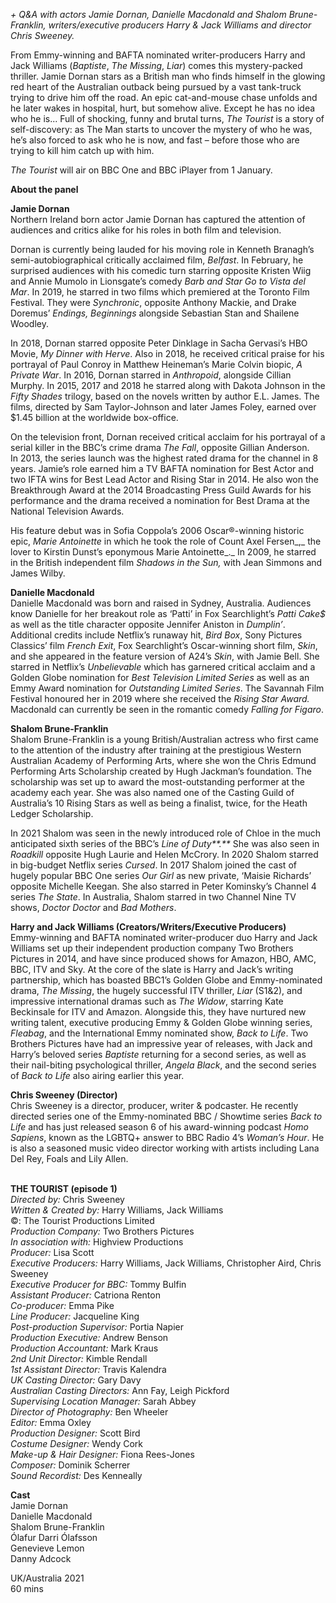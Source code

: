 

_+ Q&A with actors Jamie Dornan, Danielle Macdonald and Shalom  Brune-Franklin, writers/executive producers Harry & Jack Williams and  director Chris Sweeney._

From Emmy-winning and BAFTA nominated writer-producers Harry and Jack Williams (_Baptiste_, _The Missing_, _Liar_) comes this mystery-packed thriller. Jamie Dornan stars as a British man who finds himself in the glowing red heart of the Australian outback being pursued by a vast tank-truck trying to drive him off the road. An epic cat-and-mouse chase unfolds and he later wakes in hospital, hurt, but somehow alive. Except he has no idea who he is... Full of shocking, funny and brutal turns, _The Tourist_ is a story of self-discovery: as The Man starts to uncover the mystery of who he was, he’s also forced to ask who he is now, and fast – before those who are trying to kill him catch up with him.

_The Tourist_ will air on BBC One and BBC iPlayer from 1 January.

**About the panel**

**Jamie Dornan**  
Northern Ireland born actor Jamie Dornan has captured the attention of audiences and critics alike for his roles in both film and television.

Dornan is currently being lauded for his moving role in Kenneth Branagh’s semi-autobiographical critically acclaimed film, _Belfast_. In February, he surprised audiences with his comedic turn starring opposite Kristen Wiig and Annie Mumolo in Lionsgate’s comedy _Barb and Star Go to Vista del Mar_. In 2019, he starred in two films which premiered at the Toronto Film Festival. They were _Synchronic_, opposite Anthony Mackie, and Drake Doremus’ _Endings, Beginnings_ alongside Sebastian Stan and Shailene Woodley.

In 2018, Dornan starred opposite Peter Dinklage in Sacha Gervasi’s HBO Movie, _My Dinner with Herve_. Also in 2018, he received critical praise for his portrayal of Paul Conroy in Matthew Heineman’s Marie Colvin biopic, _A Private War_. In 2016, Dornan starred in _Anthropoid_, alongside Cillian Murphy. In 2015, 2017 and 2018 he starred along with Dakota Johnson in the _Fifty Shades_ trilogy, based on the novels written by author E.L. James. The films, directed by Sam Taylor-Johnson and later James Foley, earned over $1.45 billion at the worldwide box-office.

On the television front, Dornan received critical acclaim for his portrayal of a serial killer in the BBC’s crime drama _The Fall_, opposite Gillian Anderson.  
In 2013, the series launch was the highest rated drama for the channel in 8 years. Jamie’s role earned him a TV BAFTA nomination for Best Actor and two IFTA wins for Best Lead Actor and Rising Star in 2014. He also won the Breakthrough Award at the 2014 Broadcasting Press Guild Awards for his performance and the drama received a nomination for Best Drama at the National Television Awards.

His feature debut was in Sofia Coppola’s 2006 Oscar®-winning historic epic, _Marie Antoinette_ in which  he took the role of Count Axel Fersen_,_ the lover to Kirstin Dunst’s  eponymous  Marie Antoinette_._ In 2009, he starred in the British independent film _Shadows in the Sun,_ with Jean Simmons and James Wilby.

**Danielle Macdonald**  
Danielle Macdonald was born and raised in Sydney, Australia. Audiences know Danielle for her breakout role as ‘Patti’ in Fox Searchlight’s _Patti Cake$_ as well as the title character opposite Jennifer Aniston in _Dumplin’_. Additional credits include Netflix’s runaway hit, _Bird Box_, Sony Pictures Classics’ film _French Exit_, Fox Searchlight’s Oscar-winning short film, _Skin_, and she appeared in the feature version of A24’s _Skin_, with Jamie Bell. She starred in Netflix’s _Unbelievable_ which has garnered critical acclaim and a Golden Globe nomination for _Best Television Limited Series_ as well as an Emmy Award nomination for _Outstanding Limited Series_. The Savannah Film Festival honoured her in 2019 where she received the _Rising Star Award._ Macdonald can currently be seen in the romantic comedy _Falling for Figaro_.

**Shalom Brune-Franklin**  
Shalom Brune-Franklin is a young British/Australian actress who first came to the attention of the industry after training at the prestigious Western Australian Academy of Performing Arts, where she won the Chris Edmund Performing Arts Scholarship created by Hugh Jackman’s foundation. The scholarship was set up to award the most-outstanding performer at the academy each year. She was also named one of the Casting Guild of Australia’s 10 Rising Stars as well as being a finalist, twice, for the Heath Ledger Scholarship.

In 2021 Shalom was seen in the newly introduced role of Chloe in the much anticipated sixth series of the BBC’s _Line of Duty**.**_ She was also seen in _Roadkill_ opposite Hugh Laurie and Helen McCrory. In 2020 Shalom starred in big-budget Netflix series _Cursed_.  In 2017 Shalom joined the cast of hugely popular BBC One series _Our Girl_ as new private, ‘Maisie Richards’ opposite Michelle Keegan. She also starred in Peter Kominsky’s Channel 4 series _The State_. In Australia, Shalom starred in two Channel Nine TV shows, _Doctor Doctor_ and _Bad Mothers_.

**Harry and Jack Williams (Creators/Writers/Executive Producers)**  
Emmy-winning and BAFTA nominated writer-producer duo Harry and Jack Williams set up their independent production company Two Brothers Pictures in 2014, and have since produced shows for Amazon, HBO, AMC, BBC, ITV and Sky. At the core of the slate is Harry and Jack’s writing partnership, which has boasted BBC1’s Golden Globe and Emmy-nominated drama, _The Missing_, the hugely successful ITV thriller, _Liar_ (S1&2), and impressive international dramas such as _The Widow_, starring Kate Beckinsale for ITV and Amazon. Alongside this, they have nurtured new writing talent, executive producing Emmy & Golden Globe winning series, _Fleabag_, and the International Emmy nominated show, _Back to Life_. Two Brothers Pictures have had an impressive year of releases, with Jack and Harry’s beloved series _Baptiste_ returning for a second series, as well as their nail-biting psychological thriller, _Angela Black_, and the second series of _Back to Life_ also airing earlier this year.

**Chris Sweeney (Director)**  
Chris Sweeney is a director, producer, writer & podcaster. He recently directed series one of the Emmy-nominated BBC / Showtime series _Back to Life_ and has just released season 6 of his award-winning podcast _Homo Sapiens_, known as the LGBTQ+ answer to BBC Radio 4’s _Woman’s Hour_. He is also a seasoned music video director working with artists including Lana Del Rey, Foals and Lily Allen.
<br><br>

**THE TOURIST (episode 1)**<br>
_Directed by:_ Chris Sweeney<br>
_Written & Created by:_ Harry Williams, Jack Williams<br>
©: The Tourist Productions Limited<br>
_Production Company:_ Two Brothers Pictures<br>
_In association with:_ Highview Productions<br>
_Producer:_ Lisa Scott<br>
_Executive Producers:_ Harry Williams, Jack Williams, Christopher Aird, Chris Sweeney<br>
_Executive Producer for BBC:_ Tommy Bulfin<br>
_Assistant Producer:_ Catriona Renton<br>
_Co-producer:_ Emma Pike<br>
_Line Producer:_ Jacqueline King<br>
_Post-production Supervisor:_ Portia Napier<br>
_Production Executive:_ Andrew Benson<br>
_Production Accountant:_ Mark Kraus<br>
_2nd Unit Director:_ Kimble Rendall<br>
_1st Assistant Director:_ Travis Kalendra<br>
_UK Casting Director:_ Gary Davy<br>
_Australian Casting Directors:_ Ann Fay,  Leigh Pickford<br>
_Supervising Location Manager:_ Sarah Abbey<br>
_Director of Photography:_ Ben Wheeler<br>
_Editor:_ Emma Oxley<br>
_Production Designer:_ Scott Bird<br>
_Costume Designer:_ Wendy Cork<br>
_Make-up & Hair Designer:_ Fiona Rees-Jones<br>
_Composer:_ Dominik Scherrer<br>
_Sound Recordist:_ Des Kenneally<br>

**Cast**<br>
Jamie Dornan<br>
Danielle Macdonald<br>
Shalom Brune-Franklin<br>
Ólafur Darri Ólafsson<br>
Genevieve Lemon<br>
Danny Adcock<br>

UK/Australia 2021<br>
60 mins<br>
<br>
<!--stackedit_data:
eyJoaXN0b3J5IjpbMTMyMDU4MzM4MF19
-->